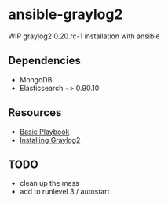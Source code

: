 ansible-graylog2
================

WIP graylog2 0.20.rc-1 installation with ansible

## Dependencies
- MongoDB
- Elasticsearch ~> 0.90.10

## Resources
- [Basic Playbook](http://github.com/mortik/ansible-graylog2)
- [Installing Graylog2](http://support.torch.sh/help/kb/graylog2-server/installing-graylog2-server-v020x-on-nix-systems)

## TODO

- clean up the mess
- add to runlevel 3 / autostart
